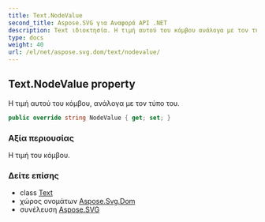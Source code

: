 ```yaml
---
title: Text.NodeValue
second_title: Aspose.SVG για Αναφορά API .NET
description: Text ιδιοκτησία. Η τιμή αυτού του κόμβου ανάλογα με τον τύπο του.
type: docs
weight: 40
url: /el/net/aspose.svg.dom/text/nodevalue/
---
```

## Text.NodeValue property

Η τιμή αυτού του κόμβου, ανάλογα με τον τύπο του.

```csharp
public override string NodeValue { get; set; }
```

### Αξία περιουσίας

Η τιμή του κόμβου.

### Δείτε επίσης

* class [Text](../)
* χώρος ονομάτων [Aspose.Svg.Dom](../../text/)
* συνέλευση [Aspose.SVG](../../../)


